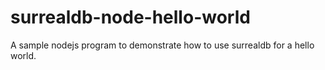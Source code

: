 # surrealdb-node-hello-world
A sample nodejs program to demonstrate how to use surrealdb for a hello world.
